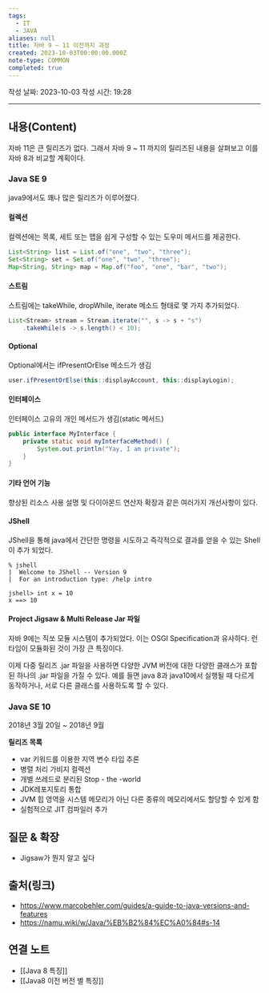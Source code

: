 ```yaml
---
tags:
  - IT
  - JAVA
aliases: null
title: 자바 9 ~ 11 이전까지 과정
created: 2023-10-03T00:00:00.000Z
note-type: COMMON
completed: true
---
```

작성 날짜: 2023-10-03
작성 시간: 19:28


----
## 내용(Content)

자바 11은 큰 릴리즈가 없다. 그래서 자바 9 ~ 11 까지의 릴리즈된 내용을 살펴보고 이를 자바 8과 비교할 계획이다.
### Java SE 9
java9에서도 꽤나 많은 릴리즈가 이루어졌다.

#### 컬렉션
컬렉션에는 목록, 세트 또는 맵을 쉽게 구성할 수 있는 도우미 메서드를 제공한다.

```java
List<String> list = List.of("one", "two", "three");
Set<String> set = Set.of("one", "two", "three");
Map<String, String> map = Map.of("foo", "one", "bar", "two");
```

#### 스트림
스트림에는 takeWhile, dropWhile, iterate 메소드 형태로 몇 가지 추가되었다.

```java
List<Stream> stream = Stream.iterate("", s -> s + "s")
	.takeWhile(s -> s.length() < 10);
```

#### Optional
Optional에서는 ifPresentOrElse 메소드가 생김
```java
user.ifPresentOrElse(this::displayAccount, this::displayLogin);
```

#### 인터페이스
인터페이스 고유의 개인 메서드가 생김(static 메서드)

```java
public interface MyInterface {
	private static void myInterfaceMethod() {
		System.out.println("Yay, I am private");
	}
}
```

#### 기타 언어 기능
향상된 리소스 사용 설명 및 다이아몬드 연산자 확장과 같은 여러가지 개선사항이 있다.


#### JShell
JShell을 통해 java에서 간단한 명령을 시도하고 즉각적으로 결과를 얻을 수 있는 Shell이 추가 되었다.
```shell
% jshell
|  Welcome to JShell -- Version 9
|  For an introduction type: /help intro

jshell> int x = 10
x ==> 10
```

#### Project Jigsaw & Multi Release Jar 파일
자바 9에는 직쏘 모듈 시스템이 추가되었다. 이는 OSGI Specification과 유사하다. 런타임이 모듈화된 것이 가장 큰 특징이다.

이제 다중 릴리즈 .jar 파일을 사용하면 다양한 JVM 버전에 대한 다양한 클래스가 포함된 하나의 .jar 파일을 가질 수 있다. 예를 들면 java 8과 java10에서 실행될 때 다르게 동작하거나, 서로 다른 클래스를 사용하도록 할 수 있다.


### Java SE 10
2018년 3월 20일 ~ 2018년 9월

**릴리즈 목록**
-  var 키워드를 이용한 지역 변수 타입 추론
- 병렬 처리 가비지 컬렉션
- 개별 쓰레드로 분리된 Stop - the -world
- JDK레포지토리 통합
- JVM 힙 영역을 시스템 메모리가 아닌 다른 종류의 메모리에서도 할당할 수 있게 함
- 실험적으로 JIT 컴파일러 추가


## 질문 & 확장

- Jigsaw가 뭔지 알고 싶다

## 출처(링크)
- https://www.marcobehler.com/guides/a-guide-to-java-versions-and-features
- https://namu.wiki/w/Java/%EB%B2%84%EC%A0%84#s-14

## 연결 노트
- [[Java 8 특징]]
- [[Java8 이전 버전 별 특징]]









